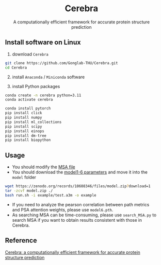 <h1 align="center">Cerebra</h1>
<p align="center">A computationally efficient framework for accurate protein structure prediction</p>

## Install software on Linux

1. download `Cerebra`

```bash
git clone https://github.com/Gonglab-THU/Cerebra.git
cd Cerebra
```

2. install `Anaconda` / `Miniconda` software

3. install Python packages

```bash
conda create -n cerebra python=3.11
conda activate cerebra

conda install pytorch 
pip install click
pip install numpy
pip install ml_collections
pip install scipy
pip install einops
pip install dm-tree
pip install biopython
```

## Usage

* You should modify the [MSA file](example/test.a3m)
* You should download the [model1-6 parameters](https://doi.org/10.5281/zenodo.10608345) and move it into the `model` folder

```bash
wget https://zenodo.org/records/10608346/files/model.zip?download=1
tar -zcvf model.zip ./
bash run.sh -i example/test.a3m -o example
```

* If you need to analyze the pearson correlation between path metrics and PSA attention weights, please use `model6.pth`.
* As searching MSA can be time-consuming, please use `search_MSA.py` to search MSA if you want to obtain results consistent with those in Cerebra.

## Reference

[Cerebra: a computationally efficient framework for accurate protein structure prediction](https://doi.org/10.1101/2024.02.02.578551)
